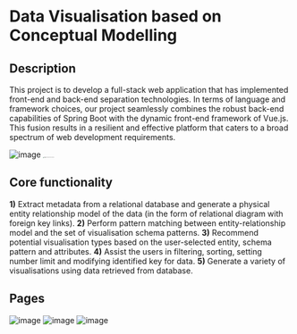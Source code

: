 # Data Visualisation based on Conceptual Modelling


## Description

This project is to develop a full-stack web application that has implemented front-end and back-end separation technologies. In terms of language and framework choices, our project seamlessly combines the robust back-end capabilities of Spring Boot with the dynamic front-end framework of Vue.js. This fusion results in a resilient and effective platform that caters to a broad spectrum of web development requirements.

![image](https://github.com/cjc626590597/RS2ER/assets/65157325/aa70037f-1049-4f6e-8f3d-b877e1e7eba4)
<img src="https://github.com/cjc626590597/RS2ER/assets/65157325/aa70037f-1049-4f6e-8f3d-b877e1e7eba4" alt="image-20230911074452439" style="zoom:10%;" />


## Core functionality

**1)** Extract metadata from a relational database and generate a physical entity relationship model of the data (in the form of relational diagram with foreign key links).
**2)** Perform pattern matching between entity-relationship model and the set of visualisation schema patterns.
**3)** Recommend potential visualisation types based on the user-selected entity, schema pattern and attributes. 
**4)** Assist the users in filtering, sorting, setting number limit and modifying identified key for data.
**5)** Generate a variety of visualisations using data retrieved from database.

## Pages

![image](https://github.com/cjc626590597/RS2ER/assets/65157325/82accb94-a572-4757-a658-1561fb9f2f42)
![image](https://github.com/cjc626590597/RS2ER/assets/65157325/37f84b79-4d48-4b72-a6c1-fe95f66bfdd3)
![image](https://github.com/cjc626590597/RS2ER/assets/65157325/df95eea7-f38d-44e8-848c-ed6f2250340e)

